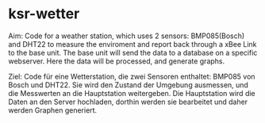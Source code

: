 ksr-wetter
==========
Aim: Code for a weather station, which uses 2 sensors: BMP085(Bosch) and DHT22 to measure the enviroment and report back through a xBee Link to the base unit. The base unit will send the data to a database on a specific webserver. Here the data will be processed, and generate graphs.

Ziel: Code für eine Wetterstation, die zwei Sensoren enthaltet: BMP085 von Bosch und DHT22. Sie wird den Zustand der Umgebung ausmessen, und die Messwerten an die Hauptstation weitergeben. Die Hauptstation wird die Daten an den Server hochladen, dorthin werden sie bearbeitet und daher werden Graphen generiert.